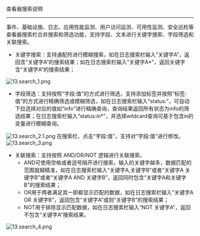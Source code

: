 查看器搜索说明

---


事件、基础设施、日志、应用性能监测、用户访问监测、可用性监测、安全巡检等查看器搜索栏合并搜索和筛选功能，支持字段、文本进行关键字搜索、字段筛选和关联搜索。

- 关键字搜索：支持通配符进行模糊搜索，如在日志搜索栏输入“关键字A”，返回含“关键字A”的搜索结果；如在日志搜索栏输入“关键字A*”，返回关键字含“关键字A”的搜索结果；

![13.search_1.png](https://cdn.nlark.com/yuque/0/2022/png/21511848/1654512002373-f99e235c-9814-44ee-94ee-a3737e1c97f6.png#clientId=u570c445f-5697-4&crop=0&crop=0&crop=1&crop=1&from=drop&id=u238b5473&margin=%5Bobject%20Object%5D&name=13.search_1.png&originHeight=492&originWidth=1238&originalType=binary&ratio=1&rotation=0&showTitle=false&size=127642&status=done&style=stroke&taskId=uc40a4d63-eecb-459c-8ecb-4548c753e50&title=)

- 字段筛选：支持按照“字段:值”的方式进行筛选，支持添加标签并按照“标签:值”的方式进行精确筛选或模糊筛选，如在日志搜索栏输入“status:”，可自动下拉选择对应的值如“info”进行精确查询，查询结果返回所有状态为info的筛选结果；在日志搜索栏输入“status:in*”，并选择wildcard查询可基于包含in的变量进行模糊查询。

![13.search_2.1.png](https://cdn.nlark.com/yuque/0/2022/png/21511848/1654512513903-7547ca77-b9de-49ac-b0b9-9ed99a76cef8.png#clientId=u570c445f-5697-4&crop=0&crop=0&crop=1&crop=1&from=drop&id=ua815849f&margin=%5Bobject%20Object%5D&name=13.search_2.1.png&originHeight=570&originWidth=1236&originalType=binary&ratio=1&rotation=0&showTitle=false&size=169912&status=done&style=stroke&taskId=u2a60b71a-a167-47f1-bf55-7ab9f41f509&title=)
在搜索栏，点击“字段:值”，支持对“字段:值”进行修改。
![13.search_3.png](https://cdn.nlark.com/yuque/0/2022/png/21511848/1654512445099-3c35bc5b-3fe8-4271-934c-c64ea7286947.png#clientId=u570c445f-5697-4&crop=0&crop=0&crop=1&crop=1&from=drop&id=u9e142ccb&margin=%5Bobject%20Object%5D&name=13.search_3.png&originHeight=320&originWidth=1230&originalType=binary&ratio=1&rotation=0&showTitle=false&size=60369&status=done&style=stroke&taskId=u31a89574-335d-48da-a4ca-b7834fd6a79&title=)

- 关联搜索：支持按照 AND/OR/NOT 逻辑进行关联搜索。
   - AND可使用空格或者逗号隔开进行搜索，输入的关键字越多，数据匹配的范围就越精准，如在日志搜索栏输入“关键字A,关键字B”或者“关键字A 关键字B”或者“关键字A AND 关键字B”，返回同时包含“关键字A和关键字B”的搜索结果；
   - OR用于两者满足其一即都显示匹配的数据，如在日志搜索栏输入“关键字A OR 关键字B”，返回包含“关键字A”或则“关键字B”的搜索结果；
   - NOT用于排除显示匹配数据，如在日志搜索栏输入“NOT 关键字A”，返回不包含“关键字A”搜索结果。

![13.search_4.png](https://cdn.nlark.com/yuque/0/2022/png/21511848/1654512622916-00a17a82-7860-4366-b41b-93d207d23a94.png#clientId=u570c445f-5697-4&crop=0&crop=0&crop=1&crop=1&from=drop&id=u73d33198&margin=%5Bobject%20Object%5D&name=13.search_4.png&originHeight=418&originWidth=1244&originalType=binary&ratio=1&rotation=0&showTitle=false&size=90899&status=done&style=stroke&taskId=uf712800f-3d85-4616-8f03-c08f8537efa&title=)
